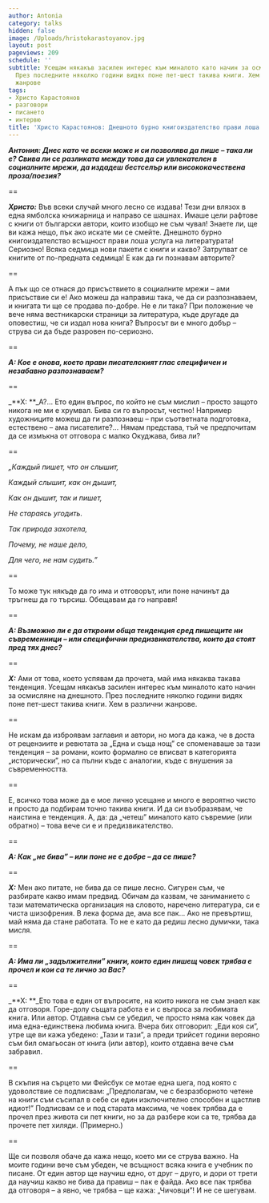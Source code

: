 ```yaml
---
author: Antonia
category: talks
hidden: false
image: /Uploads/hristokarastoyanov.jpg
layout: post
pageviews: 209
schedule: ''
subtitle: Усещам някакъв засилен интерес към миналото като начин за осмисляне на днешното.
  През последните няколко години видях поне пет-шест такива книги. Хем в различни
  жанрове
tags:
- Христо Карастоянов
- разговори
- писането
- интервю
title: 'Христо Карастоянов: Днешното бурно книгоиздателство прави лоша услуга на литературата'
---
```


_**Антония: Днес като че всеки може и си позволява да пише – така ли е? Свива ли се разликата между това да си увлекателен в социалните мрежи, да издадеш бестселър или висококачествена проза/поезия?**_

\==

_**Христо:**_ Във всеки случай много лесно се издава! Тези дни влязох в една ямболска книжарница и направо се шашнах. Имаше цели рафтове с книги от български автори, които изобщо не съм чувал! Знаете ли, ще ви кажа нещо, пък ако искате ми се смейте. Днешното бурно книгоиздателство всъщност прави лоша услуга на литературата! Сериозно! Всяка седмица нови пакети с книги и какво? Затрупват се книгите от по-предната седмица! Е как да ги познавам авторите?

\==

А пък що се отнася до присъствието в социалните мрежи – ами присъствие си е! Ако можеш да направиш така, че да си разпознаваем, и книгата ти ще се продава по-добре. Не е ли така? При положение че вече няма вестникарски страници за литература, къде другаде да оповестиш, че си издал нова книга? Въпросът ви е много добър – струва си да бъде разровен по-сериозно.

\==

_**А: Кое е онова, което прави писателският глас специфичен и незабавно разпознаваем?**_

\==

_**Х: **_А?... Ето един въпрос, по който не съм мислил – просто защото никога не ми е хрумвал. Бива си го въпросът, честно! Например художниците можеш да ги разпознаеш – при съответната подготовка, естествено – ама писателите?... Нямам представа, тъй че предпочитам да се измъкна от отговора с малко Окуджава, бива ли? 

\==

_„Каждый пишет, что он слышит,_

_Каждый слышит, как он дышит,_

_Как он дышит, так и пишет,_

_Не стараясь угодить._

_Так природа захотела,_

_Почему, не наше дело,_

_Для чего, не нам судить.”_

\==

То може тук някъде да го има и отговорът, или поне начинът да тръгнеш да го търсиш. Обещавам да го направя!

\==

_**А: Възможно ли е да откроим обща тенденция сред пишещите ни съвременници – или специфични предизвикателства, които да стоят пред тях днес?**_

\==

_**Х:**_ Ами от това, което успявам да прочета, май има някаква такава тенденция. Усещам някакъв засилен интерес към миналото като начин за осмисляне на днешното. През последните няколко години видях поне пет-шест такива книги. Хем в различни жанрове. 

\==

Не искам да изброявам заглавия и автори, но мога да кажа, че в доста от рецензиите и ревютата за „Една и съща нощ” се споменаваше за тази тенденция – за романи, които формално се вписват в категорията „исторически”, но са пълни къде с аналогии, къде с внушения за съвременността. 

\==

Е, всичко това може да е мое лично усещане и много е вероятно чисто и просто да подбирам точно такива книги. И да си въобразявам, че наистина е тенденция. А, да: да „четеш” миналото като съвремие (или обратно) – това вече си е и предизвикателство.

\==

_**А: Как „не бива” – или поне не е добре – да се пише?**_

\==

_**Х:**_ Мен ако питате, не бива да се пише лесно. Сигурен съм, че разбирате какво имам предвид. Обичам да казвам, че заниманието с тази математическа организация на словото, наречено литература, си е чиста шизофрения. В лека форма де, ама все пак... Ако не превъртиш, май няма да стане работата. То не е като да редиш лесно думички, така мисля.

\==

_**А: Има ли „задължителни” книги, които един пишещ човек трябва е прочел и кои са те лично за Вас?**_

\==

_**Х: **_Ето това е един от въпросите, на които никога не съм знаел как да отговоря. Горе-долу същата работа е и с въпроса за любимата книга. Или автор. Отдавна съм се убедил, че просто няма как човек да има една-единствена любима книга. Вчера бих отговорил: „Еди коя си”, утре ще ви кажа убедено: „Тази и тази”, а преди трийсет години верояно съм бил омагьосан от книга (или автор), които отдавна вече съм забравил. 

\==

В скъпия на сърцето ми Фейсбук се мотае една шега, под която с удоволствие се подписвам: „Предполагам, че с безразборното четене на книги съм съсипал в себе си един изключително способен и щастлив идиот!” Подписвам се и под старата максима, че човек трябва да е прочел през живота си пет книги, но за да разбере кои са те, трябва да прочете пет хиляди. (Примерно.) 

\==

Ще си позволя обаче да кажа нещо, което ми се струва важно. На моите години вече съм убеден, че всъщност всяка книга е учебник по писане. От един автор ще научиш едно, от друг – друго, и дори от трети да научиш какво не бива да правиш – пак е файда. Ако все пак трябва да отговоря – а явно, че трябва – ще кажа: „Чичовци”! И не се шегувам.